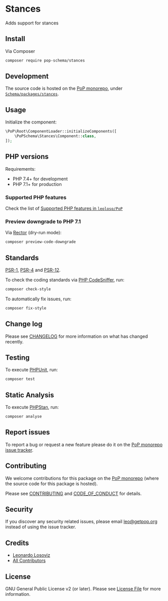 # Stances

<!--
[![Build Status][ico-travis]][link-travis]
[![Quality Score][ico-code-quality]][link-code-quality]
[![Software License][ico-license]](LICENSE.md)
[![Latest Version on Packagist][ico-version]][link-packagist]
[![Coverage Status][ico-scrutinizer]][link-scrutinizer]
[![Total Downloads][ico-downloads]][link-downloads]
-->

Adds support for stances

## Install

Via Composer

``` bash
composer require pop-schema/stances
```

## Development

The source code is hosted on the [PoP monorepo](https://github.com/leoloso/PoP), under [`Schema/packages/stances`](https://github.com/leoloso/PoP/tree/master/layers/Schema/packages/stances).

## Usage

Initialize the component:

``` php
\PoP\Root\ComponentLoader::initializeComponents([
    \PoPSchema\Stances\Component::class,
]);
```

## PHP versions

Requirements:

- PHP 7.4+ for development
- PHP 7.1+ for production

### Supported PHP features

Check the list of [Supported PHP features in `leoloso/PoP`](https://github.com/leoloso/PoP/#supported-php-features)

### Preview downgrade to PHP 7.1

Via [Rector](https://github.com/rectorphp/rector) (dry-run mode):

```bash
composer preview-code-downgrade
```

## Standards

[PSR-1](https://www.php-fig.org/psr/psr-1), [PSR-4](https://www.php-fig.org/psr/psr-4) and [PSR-12](https://www.php-fig.org/psr/psr-12).

To check the coding standards via [PHP CodeSniffer](https://github.com/squizlabs/PHP_CodeSniffer), run:

``` bash
composer check-style
```

To automatically fix issues, run:

``` bash
composer fix-style
```

## Change log

Please see [CHANGELOG](CHANGELOG.md) for more information on what has changed recently.

## Testing

To execute [PHPUnit](https://phpunit.de/), run:

``` bash
composer test
```

## Static Analysis

To execute [PHPStan](https://github.com/phpstan/phpstan), run:

``` bash
composer analyse
```

## Report issues

To report a bug or request a new feature please do it on the [PoP monorepo issue tracker](https://github.com/leoloso/PoP/issues).

## Contributing

We welcome contributions for this package on the [PoP monorepo](https://github.com/leoloso/PoP) (where the source code for this package is hosted).

Please see [CONTRIBUTING](CONTRIBUTING.md) and [CODE_OF_CONDUCT](CODE_OF_CONDUCT.md) for details.

## Security

If you discover any security related issues, please email leo@getpop.org instead of using the issue tracker.

## Credits

- [Leonardo Losoviz][link-author]
- [All Contributors][link-contributors]

## License

GNU General Public License v2 (or later). Please see [License File](LICENSE.md) for more information.

[ico-version]: https://img.shields.io/packagist/v/pop-schema/stances.svg?style=flat-square
[ico-license]: https://img.shields.io/badge/license-MIT-brightgreen.svg?style=flat-square
[ico-travis]: https://img.shields.io/travis/pop-schema/stances/master.svg?style=flat-square
[ico-scrutinizer]: https://img.shields.io/scrutinizer/coverage/g/pop-schema/stances.svg?style=flat-square
[ico-code-quality]: https://img.shields.io/scrutinizer/g/pop-schema/stances.svg?style=flat-square
[ico-downloads]: https://img.shields.io/packagist/dt/pop-schema/stances.svg?style=flat-square

[link-packagist]: https://packagist.org/packages/pop-schema/stances
[link-travis]: https://travis-ci.org/pop-schema/stances
[link-scrutinizer]: https://scrutinizer-ci.com/g/pop-schema/stances/code-structure
[link-code-quality]: https://scrutinizer-ci.com/g/pop-schema/stances
[link-downloads]: https://packagist.org/packages/pop-schema/stances
[link-author]: https://github.com/leoloso
[link-contributors]: ../../../../../../contributors
